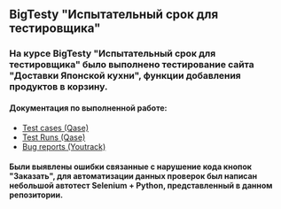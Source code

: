 ## BigTesty "Испытательный срок для тестировщика"
### На курсе BigTesty "Испытательный срок для тестировщика" было выполнено тестирование сайта "Доставки Японской кухни", функции добавления продуктов в корзину.

#### Документация по выполненной работе: 

- [Test cases (Qase)](https://app.qase.io/project/BG)
- [Test Runs (Qase)](https://app.qase.io/public/report/d80de5fbba4e4add7c9f4829de3362146310ff5a)
- [Bug reports (Youtrack) ](https://testingprobation.youtrack.cloud/agiles/160-3/current)

#### Были выявлены ошибки связанные с нарушение кода кнопок "Заказать", для автоматизации данных проверок был написан небольшой автотест Selenium + Python, представленный в данном репозитории. 

